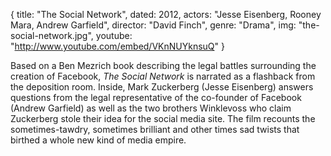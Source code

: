 {
  title: "The Social Network",
  dated: 2012,
  actors: "Jesse Eisenberg, Rooney Mara, Andrew Garfield",
  director: "David Finch",
  genre: "Drama",
  img: "the-social-network.jpg",
  youtube: "http://www.youtube.com/embed/VKnNUYknsuQ"
}

Based on a Ben Mezrich book describing the legal battles surrounding the creation of Facebook, _The Social Network_ is narrated as a flashback from the deposition room. Inside, Mark Zuckerberg (Jesse Eisenberg) answers questions from the legal representative of the co-founder of Facebook (Andrew Garfield) as well as the two brothers Winklevoss who claim Zuckerberg stole their idea for the social media site. The film recounts the sometimes-tawdry, sometimes brilliant and other times sad twists that birthed a whole new kind of media empire.